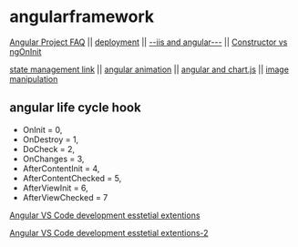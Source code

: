 # angularframework

  [Angular Project FAQ](faq.md) ||   [deployment](faq.md) ||  [--iis and angular---](iis.md) ||  [Constructor vs ngOnInit](https://www.youtube.com/watch?v=aZLMLPGt9NM&ab_channel=codebits)
   
  [state management link](statemanagement.md) ||   [angular animation](animation.md) || [angular and chart.js](chartjs.md)  || [image manipulation](image.md)
  
  ## angular life cycle hook
  - OnInit = 0,
  - OnDestroy = 1,
  - DoCheck = 2,
  - OnChanges = 3,
  - AfterContentInit = 4,
  - AfterContentChecked = 5,
  - AfterViewInit = 6,
  - AfterViewChecked = 7
  
 
  
  [Angular VS Code development esstetial extentions](https://medium.com/@rajaramtt/angular-useful-extensions-c99a0461a3c6)
  
   [Angular VS Code development esstetial extentions-2](https://ionicframework.com/blog/10-awesome-vs-code-extensions/)
  

